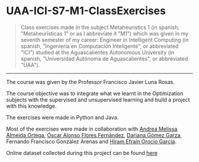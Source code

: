 # UAA-ICI-S7-M1-ClassExercises

> Class exercises made in the subject Metaheuristics 1 (in spanish, "Metaheurísticas 1" or as I abbreviate it "M1") which was given in my seventh semester of my career: Engineer in Intelligent Computing (in spanish, "Ingeniería en Computación Inteligente", or abbreviated "ICI") studied at the Aguascalientes Autonomous University (in spanish, "Universidad Autónoma de Aguascalientes", or abbreviated "UAA").

---

The course was given by the Professor Francisco Javier Luna Rosas.

The course objective was to integrate what we learnt in the Optimization subjects with the supervised and unsupervised learning and build a project with this knowledge.

The exercises were made in Python and Java.

Most of the exercises were made in collaboration with [Andrea Melissa Almeida Ortega](https://github.com/Melissa-AO), [Óscar Alonso Flores Fernández](https://github.com/Dem0n2000), [Dariana Gómez Garza](https://github.com/DariGmz), Fernando Francisco González Arenas and [Hiram Efraín Orocio García](https://github.com/hiram57ef).

Online dataset collected during this project can be found [here](https://www.kaggle.com/datasets/joulespinozasanchez/web-scrapping-twitter-racism)
